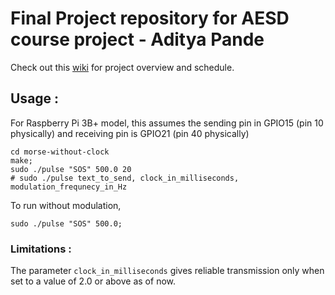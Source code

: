 # Final Project repository for AESD course project - Aditya Pande

Check out this [wiki](https://github.com/cu-ecen-5013/final-project-adityapande-1995/wiki) for project overview and schedule.

## Usage :
For Raspberry Pi 3B+ model, this assumes the sending pin in GPIO15 (pin 10 physically) and receiving pin is GPIO21 (pin 40 physically) 
```
cd morse-without-clock
make;
sudo ./pulse "SOS" 500.0 20 
# sudo ./pulse text_to_send, clock_in_milliseconds, modulation_frequnecy_in_Hz
```
To run without modulation,
```
sudo ./pulse "SOS" 500.0;
```

### Limitations : 
The parameter ```clock_in_milliseconds``` gives reliable transmission only when set to a value of 2.0 or above as of now. 




